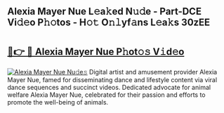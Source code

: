 ## Alexia Mayer Nue L𝚎a𝚔ed N𝚞𝚍e - Part-DCE Vi𝚍𝚎o P𝚑𝚘tos - H𝚘𝚝 O𝚗𝚕yf𝚊ns L𝚎a𝚔s 30zEE

# <h2><a href="http://kfejsuo.oniu.top/?m=Alexia+Mayer+Nue">🔗👉 🔴 Alexia Mayer Nue P𝚑ot𝚘𝚜 V𝚒d𝚎o</a></h2>

[![Alexia Mayer Nue Nu𝚍e𝚜](https://i.imgur.com/0qMVB7G.gif)](http://kfejsuo.oniu.top/?m=Alexia+Mayer+Nue)
Digital artist and amusement provider Alexia Mayer Nue, famed for disseminating dance and lifestyle content via viral dance sequences and succinct videos. Dedicated advocate for animal welfare Alexia Mayer Nue, celebrated for their passion and efforts to promote the well-being of animals.  
